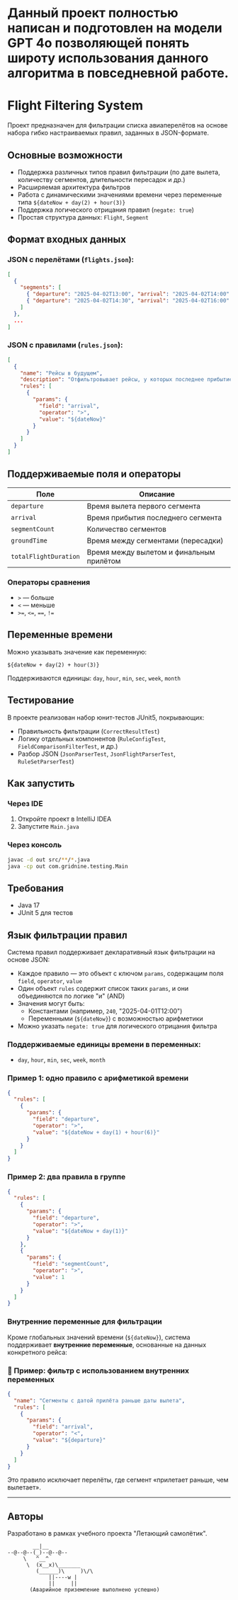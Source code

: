 # Данный проект полностью написан и подготовлен на модели GPT 4o позволяющей понять широту использования данного алгоритма в повседневной работе. 
# Flight Filtering System

Проект предназначен для фильтрации списка авиаперелётов на основе набора гибко настраиваемых правил, заданных в JSON-формате.

## Основные возможности
- Поддержка различных типов правил фильтрации (по дате вылета, количеству сегментов, длительности пересадок и др.)
- Расширяемая архитектура фильтров
- Работа с динамическими значениями времени через переменные типа `${dateNow + day(2) + hour(3)}`
- Поддержка логического отрицания правил (`negate: true`)
- Простая структура данных: `Flight`, `Segment`


## Формат входных данных

### JSON с перелётами (`flights.json`):
```json
[
  {
    "segments": [
      { "departure": "2025-04-02T13:00", "arrival": "2025-04-02T14:00" },
      { "departure": "2025-04-02T14:30", "arrival": "2025-04-02T16:00" }
    ]
  },
  ...
]
```

### JSON с правилами (`rules.json`):
```json
[
  {
    "name": "Рейсы в будущем",
    "description": "Отфильтровывает рейсы, у которых последнее прибытие позже текущего момента времени.",
    "rules": [
      {
        "params": {
          "field": "arrival",
          "operator": ">",
          "value": "${dateNow}"
        }
      }
    ]
  }
]
```

## Поддерживаемые поля и операторы

| Поле               | Описание                                |
|--------------------|------------------------------------------|
| `departure`        | Время вылета первого сегмента            |
| `arrival`          | Время прибытия последнего сегмента       |
| `segmentCount`     | Количество сегментов                     |
| `groundTime`       | Время между сегментами (пересадки)       |
| `totalFlightDuration` | Время между вылетом и финальным прилётом |

### Операторы сравнения
- `>` — больше
- `<` — меньше
- `>=`, `<=`, `==`, `!=`

## Переменные времени
Можно указывать значение как переменную:
```
${dateNow + day(2) + hour(3)}
```
Поддерживаются единицы: `day`, `hour`, `min`, `sec`, `week`, `month`

## Тестирование
В проекте реализован набор юнит-тестов JUnit5, покрывающих:
- Правильность фильтрации (`CorrectResultTest`)
- Логику отдельных компонентов (`RuleConfigTest`, `FieldComparisonFilterTest`, и др.)
- Разбор JSON (`JsonParserTest`, `JsonFlightParserTest`, `RuleSetParserTest`)

## Как запустить

### Через IDE
1. Откройте проект в IntelliJ IDEA
2. Запустите `Main.java`

### Через консоль
```bash
javac -d out src/**/*.java
java -cp out com.gridnine.testing.Main
```

## Требования
- Java 17
- JUnit 5 для тестов


## Язык фильтрации правил

Система правил поддерживает декларативный язык фильтрации на основе JSON:

- Каждое правило — это объект с ключом `params`, содержащим поля `field`, `operator`, `value`
- Один объект `rules` содержит список таких `params`, и они объединяются по логике "и" (AND)
- Значения могут быть:
    - Константами (например, `240`, "2025-04-01T12:00")
    - Переменными (`${dateNow}`) с возможностью арифметики
- Можно указать `negate: true` для логического отрицания фильтра

### Поддерживаемые единицы времени в переменных:
- `day`, `hour`, `min`, `sec`, `week`, `month`

### Пример 1: одно правило с арифметикой времени
```json
{
  "rules": [
    {
      "params": {
        "field": "departure",
        "operator": ">",
        "value": "${dateNow + day(1) + hour(6)}"
      }
    }
  ]
}
```

### Пример 2: два правила в группе
```json
{
  "rules": [
    {
      "params": {
        "field": "departure",
        "operator": ">",
        "value": "${dateNow + day(1)}"
      }
    },
    {
      "params": {
        "field": "segmentCount",
        "operator": ">",
        "value": 1
      }
    }
  ]
}
```

### Внутренние переменные для фильтрации

Кроме глобальных значений времени (`${dateNow}`), система поддерживает **внутренние переменные**, основанные на данных конкретного рейса:


### 🔁 Пример: фильтр с использованием внутренних переменных

```json
{
  "name": "Сегменты с датой прилёта раньше даты вылета",
  "rules": [
    {
      "params": {
        "field": "arrival",
        "operator": "<",
        "value": "${departure}"
      }
    }
  ]
}
```

Это правило исключает перелёты, где сегмент «прилетает раньше, чем вылетает».



---

## Авторы
Разработано в рамках учебного проекта "Летающий самолётик".

```
        __|__
--@--@--(_)--@--@--
     \   ^__^
      \  (x__x)\_______
         (______)\     )\/\
             ||----w |
             ||     ||
       (Аварийное приземление выполнено успешно)
```

